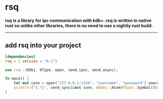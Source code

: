 # rsq &emsp;

**rsq is a library for ipc communication with kdb+. rsq is written in native rust so unlike other libraries, there is no need to use a nightly rust build.**

---

## add rsq into your project

```toml
[dependencies]
rsq = { version = "0.1"}
```

```rust
use rsq::{KObj, KType, open, send_sync, send_async};

fn main() {
    let mut conn = open("127.0.0.1:1234", "username", "password").unwrap();
    println!("{:?}", send_sync(&mut conn, &KObj::Atom(KType::Symbol(String::from("variable")))));
}
```